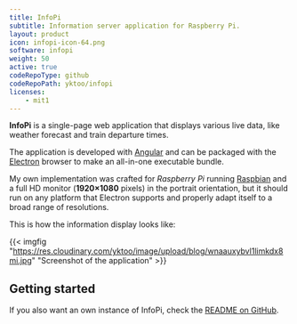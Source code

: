 ```yaml
---
title: InfoPi
subtitle: Information server application for Raspberry Pi.
layout: product
icon: infopi-icon-64.png
software: infopi
weight: 50
active: true
codeRepoType: github
codeRepoPath: yktoo/infopi
licenses:
    - mit1
---
```


**InfoPi** is a single-page web application that displays various live data, like weather forecast and train departure times.

The application is developed with [Angular](https://angular.io/) and can be packaged with the [Electron](https://www.electronjs.org/) browser to make an all-in-one executable bundle.

My own implementation was crafted for *Raspberry Pi* running [Raspbian](https://www.raspberrypi.org/downloads/raspbian/) and a full HD monitor (**1920×1080** pixels) in the portrait orientation, but it should run on any platform that Electron supports and properly adapt itself to a broad range of resolutions.

This is how the information display looks like:

{{< imgfig "https://res.cloudinary.com/yktoo/image/upload/blog/wnaauxybvl1limkdx8mi.jpg" "Screenshot of the application" >}}

## Getting started

If you also want an own instance of InfoPi, check the [README on GitHub](https://github.com/yktoo/infopi/blob/master/README.md).
